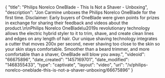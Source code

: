 {
    "title": "Philips Norelco OneBlade - This Is Not a Shaver - Unboxing",
    "description": "Jon Carmine unboxes the Philips Norelco OneBlade for the first time.   Disclaimer: Early buyers of OneBlade were given points for prizes in exchange for sharing their feedback and videos about the product.\n\nPhilips Norelco OneBlade\u2019s revolutionary technology allows the electric hybrid styler to it to trim, shave, and create clean lines and edges on any length of hair. Our unique shaving technology integrates a cutter that moves 200x per second, never shaving too close to the skin so your skin stays comfortable.  Smoother than a beard trimmer, and more comfortable than a shaver, OneBlade will blow you away.",
    "videoid": "66675896",
    "date_created": "1457169701",
    "date_modified": "1468355433",
    "type": "captivate",
    "layout": "video",
    "url": "\/v\/philips-norelco-oneblade-this-is-not-a-shaver-unboxing\/66675896"
}